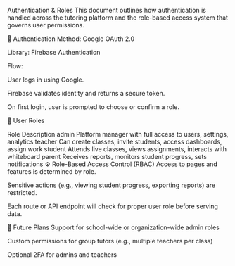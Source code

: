 Authentication & Roles
This document outlines how authentication is handled across the tutoring platform and the role-based access system that governs user permissions.

🔐 Authentication
Method: Google OAuth 2.0

Library: Firebase Authentication

Flow:

User logs in using Google.

Firebase validates identity and returns a secure token.

On first login, user is prompted to choose or confirm a role.

👥 User Roles

Role	Description
admin	Platform manager with full access to users, settings, analytics
teacher	Can create classes, invite students, access dashboards, assign work
student	Attends live classes, views assignments, interacts with whiteboard
parent	Receives reports, monitors student progress, sets notifications
⚙️ Role-Based Access Control (RBAC)
Access to pages and features is determined by role.

Sensitive actions (e.g., viewing student progress, exporting reports) are restricted.

Each route or API endpoint will check for proper user role before serving data.

🧪 Future Plans
Support for school-wide or organization-wide admin roles

Custom permissions for group tutors (e.g., multiple teachers per class)

Optional 2FA for admins and teachers
